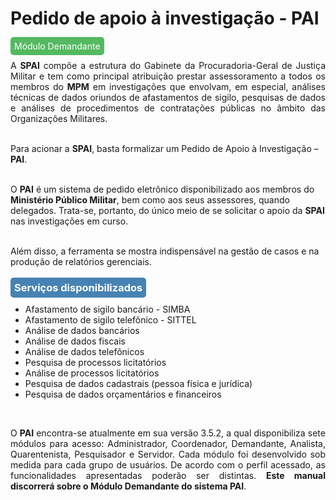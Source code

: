 # Pedido de apoio à investigação - PAI <br> 

<span style="background-color: #54b961; border-radius: 5px; padding: 6px; color: #FFFFFF ">Módulo Demandante</span>
<p style="text-align: justify;">
A <strong>SPAI</strong> compõe a estrutura do Gabinete da Procuradoria-Geral de Justiça Militar e tem como principal atribuição prestar assessoramento a todos os membros do <strong>MPM</strong> em investigações que envolvam, em especial, análises técnicas de dados oriundos de afastamentos de sigilo, pesquisas de dados e análises de procedimentos de contratações públicas no âmbito das Organizações Militares. <br><br>

Para acionar a <strong>SPAI</strong>, basta formalizar um Pedido de Apoio à Investigação – <strong>PAI</strong>.  <br><br>

O <strong>PAI</strong> é um sistema de pedido eletrônico disponibilizado aos membros do <strong>Ministério Público Militar</strong>, bem como aos seus assessores, quando delegados. Trata-se, portanto, do único meio de se solicitar o apoio da <strong>SPAI</strong> nas investigações em curso.  <br><br>

Além disso, a ferramenta se mostra indispensável na gestão de casos e na produção de relatórios gerenciais. </p>

### <span style="background-color: #4682B4; border-radius: 5px; padding: 6px; color: #FFFFFF">Serviços disponibilizados</span>

<ul class="seletor">
    <li> Afastamento de sigilo bancário - SIMBA </li>
    <li> Afastamento de sigilo telefônico - SITTEL </li>
    <li> Análise de dados bancários </li>
    <li> Análise de dados fiscais </li>  
    <li> Análise de dados telefônicos </li> 
    <li> Pesquisa de processos licitatórios </li> 
    <li> Análise de processos licitatórios </li>
    <li> Pesquisa de dados cadastrais (pessoa física e jurídica) </li>
    <li> Pesquisa de dados orçamentários e financeiros </li>
</ul><br>

<p style="text-align: justify;"> O <strong>PAI</strong> encontra-se atualmente em sua versão 3.5.2, a qual disponibiliza sete módulos para acesso: Administrador, Coordenador, Demandante, Analista, Quarentenista, Pesquisador e Servidor. Cada módulo foi desenvolvido sob medida para cada grupo de usuários. De acordo com o perfil acessado, as funcionalidades apresentadas poderão ser distintas. <strong>Este manual discorrerá sobre o Módulo Demandante do sistema PAI</strong>.</p><br><br>